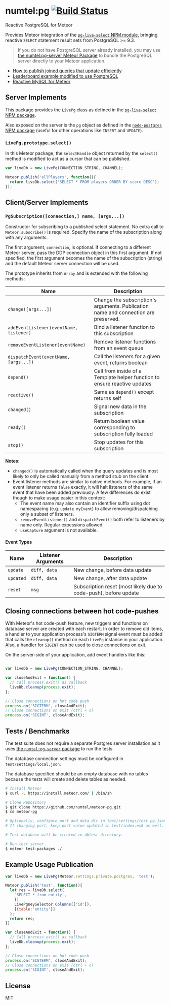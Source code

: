 # numtel:pg [![Build Status](https://travis-ci.org/numtel/meteor-pg.svg?branch=master)](https://travis-ci.org/numtel/meteor-pg)

Reactive PostgreSQL for Meteor

Provides Meteor integration of the [`pg-live-select` NPM module](https://github.com/numtel/pg-live-select), bringing reactive `SELECT` statement result sets from PostgreSQL >= 9.3.

> If you do not have PostgreSQL server already installed, you may use [the numtel:pg-server Meteor Package](https://github.com/numtel/meteor-pg-server) to bundle the PostgreSQL server directly to your Meteor application.

* [How to publish joined queries that update efficiently](https://github.com/numtel/meteor-pg/wiki/Publishing-Efficient-Joined-Queries)
* [Leaderboard example modified to use PostgreSQL](https://github.com/numtel/meteor-pg-leaderboard)
* [Reactive MySQL for Meteor](https://github.com/numtel/meteor-mysql)

## Server Implements

This package provides the `LivePg` class as defined in the [`pg-live-select` NPM package](https://github.com/numtel/pg-live-select).

Also exposed on the server is the `pg` object as defined in the [`node-postgres` NPM package](https://github.com/brianc/node-postgres) (useful for other operations like `INSERT` and `UPDATE`).

### `LivePg.prototype.select()`

In this Meteor package, the `SelectHandle` object returned by the `select()` method is modified to act as a cursor that can be published.

```javascript
var liveDb = new LivePg(CONNECTION_STRING, CHANNEL);

Meteor.publish('allPlayers', function(){
  return liveDb.select('SELECT * FROM players ORDER BY score DESC');
});
```

## Client/Server Implements

### `PgSubscription([connection,] name, [args...])`

Constructor for subscribing to a published select statement. No extra call to `Meteor.subscribe()` is required. Specify the name of the subscription along with any arguments.

The first argument, `connection`, is optional. If connecting to a different Meteor server, pass the DDP connection object in this first argument. If not specified, the first argument becomes the name of the subscription (string) and the default Meteor server connection will be used.

The prototype inherits from `Array` and is extended with the following methods:

Name | Description
-----|--------------------------
`change([args...])` | Change the subscription's arguments. Publication name and connection are preserved.
`addEventListener(eventName, listener)` | Bind a listener function to this subscription
`removeEventListener(eventName)` | Remove listener functions from an event queue
`dispatchEvent(eventName, [args...])` | Call the listeners for a given event, returns boolean
`depend()` | Call from inside of a Template helper function to ensure reactive updates
`reactive()` | Same as `depend()` except returns self
`changed()`| Signal new data in the subscription
`ready()` | Return boolean value corresponding to subscription fully loaded
`stop()` | Stop updates for this subscription

**Notes:**

* `changed()` is automatically called when the query updates and is most likely to only be called manually from a method stub on the client.
* Event listener methods are similar to native methods. For example, if an event listener returns `false` exactly, it will halt listeners of the same event that have been added previously. A few differences do exist though to make usage easier in this context:
  * The event name may also contain an identifier suffix using dot namespacing (e.g. `update.myEvent`) to allow removing/dispatching only a subset of listeners.
  * `removeEventListener()` and `dispatchEvent()` both refer to listeners by name only. Regular expessions allowed.
  * `useCapture` argument is not available.

#### Event Types

Name | Listener Arguments | Description
-----|-------------------|-----------------------
`update` | `diff, data` | New change, before data update
`updated` | `diff, data` | New change, after data update
`reset` | `msg` | Subscription reset (most likely due to code-push), before update

## Closing connections between hot code-pushes

With Meteor's hot code-push feature, new triggers and functions on database server are created with each restart. In order to remove old items, a handler to your application process's `SIGTERM` signal event must be added that calls the `cleanup()` method on each `LivePg` instance in your application. Also, a handler for `SIGINT` can be used to close connections on exit.

On the server-side of your application, add event handlers like this:

```javascript

var liveDb = new LivePg(CONNECTION_STRING, CHANNEL);

var closeAndExit = function() {
  // Call process.exit() as callback
  liveDb.cleanup(process.exit);
};

// Close connections on hot code push
process.on('SIGTERM', closeAndExit);
// Close connections on exit (ctrl + c)
process.on('SIGINT', closeAndExit);
```

## Tests / Benchmarks

The test suite does not require a separate Postgres server installation as it uses [the `numtel:pg-server` package](https://github.com/numtel/meteor-pg-server) to run the tests.

The database connection settings must be configured in `test/settings/local.json`.

The database specified should be an empty database with no tables because the tests will create and delete tables as needed.

```bash
# Install Meteor
$ curl -L https://install.meteor.com/ | /bin/sh

# Clone Repository
$ git clone https://github.com/numtel/meteor-pg.git
$ cd meteor-pg

# Optionally, configure port and data dir in test/settings/test.pg.json.
# If changing port, keep port value updated in test/index.es6 as well.

# Test database will be created in dbtest directory.

# Run test server
$ meteor test-packages ./

```

## Example Usage Publication
```js
var liveDb = new LivePg(Meteor.settings.private.postgres, 'test');

Meteor.publish('test', function(){
  let res = liveDb.select(
    `SELECT * from entity`,
    [],
    LivePgKeySelector.Columns(['id']),
    [{table:'entity'}]
  );
  return res;
})

var closeAndExit = function() {
  // Call process.exit() as callback
  liveDb.cleanup(process.exit);
};

// Close connections on hot code push
process.on('SIGTERM', closeAndExit);
// Close connections on exit (ctrl + c)
process.on('SIGINT', closeAndExit);
```

## License

MIT
